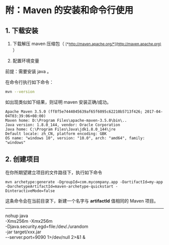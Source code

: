# 附：Maven 的安装和命令行使用

## 1. 下载安装

1. 下载解压 maven 压缩包（ <small>[*http://maven.apache.org/*](http://maven.apache.org)</small> ）

2. 配置环境变量

前提：需要安装 java 。

在命令行执行如下命令：

```bash
mvn --version
```

如出现类似如下结果，则证明 maven 安装正确/成功。

```bash:no-line-numbers
Apache Maven 3.5.0 (ff8f5e7444045639af65f6095c62210b5713f426; 2017-04-04T03:39:06+08:00)
Maven home: D:\Program Files\apache-maven-3.5.0\bin\..
Java version: 1.8.0_144, vendor: Oracle Corporation
Java home: C:\Program Files\Java\jdk1.8.0_144\jre
Default locale: zh_CN, platform encoding: GBK
OS name: "windows 10", version: "10.0", arch: "amd64", family: "windows"
```


## 2. 创建项目

在你所期望建立项目的文件路径下，执行如下命令

```bash:no-line-numbers
mvn archetype:generate -DgroupId=com.mycompany.app -DartifactId=my-app -DarchetypeArtifactId=maven-archetype-quickstart -DinteractiveMode=false
```

这条命令会在当前目录下，新建一个名字与 **artifactId** 值相同的 Maven 项目。    

---


nohup java \
  -Xms256m -Xmx256m \
  -Djava.security.egd=file:/dev/./urandom \
  -jar target/xxx.jar \
  --server.port=9090 
  1>/dev/null 2>&1 &


